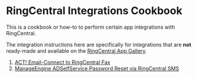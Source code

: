 RingCentral Integrations Cookbook
=================================

This is a cookbook or how-to to perform certain app integrations with RingCentral.

The integration instructions here are specifically for integrations that are **not** ready-made and available on the [RingCentral App Gallery](https://developer.ringcentral.com/app-gallery.html).

1. [ACT! Email-Connect to RingCentral Fax](integrations/act/act_email_connect_fax.md)
1. [ManageEngine ADSelfService Password Reset via RingCentral SMS](integrations/manageengine/self_service_password_sms.md) 